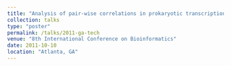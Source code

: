 ```yaml
---
title: "Analysis of pair-wise correlations in prokaryotic transcription factor binding motifs"
collection: talks
type: "poster"
permalink: /talks/2011-ga-tech
venue: "8th International Conference on Bioinformatics"
date: 2011-10-10
location: "Atlanta, GA"
---
```

